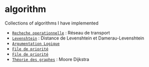 # algorithm
Collections of algorithms I have implemented

- [`Recheche operationnelle`](https://github.com/heryfitiavana22/recherche_operationelle) : Réseau de transport
- [`Levenshtein`](https://github.com/heryfitiavana22/levenshtein) : Distance de Levenshtein et Damerau-Levenshtein
- [`Argumentation Logique`](https://github.com/heryfitiavana22/argumenation-logique)
- [`File de priorité`](https://github.com/heryfitiavana22/priority-queue)
- [`File de priorité`](https://github.com/heryfitiavana22/priority-queue)
- [`Théorie des graphes`](https://github.com/heryfitiavana22/graph-algo) : Moore Dijkstra
